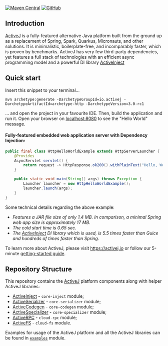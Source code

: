 [![Maven Central](https://img.shields.io/maven-central/v/io.activej/activej)](https://mvnrepository.com/artifact/io.activej)
[![GitHub](https://img.shields.io/github/license/activej/activej)](https://github.com/activej/activej/blob/master/LICENSE)

## Introduction

[ActiveJ](https://activej.io) is a fully-featured alternative Java platform built from the ground up as a replacement of Spring, 
Spark, Quarkus, Micronauts, and other solutions. It is minimalistic, boilerplate-free, and incomparably faster, which is proven by benchmarks.
ActiveJ has very few third-party dependencies, yet features a full stack of technologies with an efficient async programming model and a powerful 
DI library [ActiveInject](https://inject.activej.io)

## Quick start

Insert this snippet to your terminal...

```
mvn archetype:generate -DarchetypeGroupId=io.activej -DarchetypeArtifactId=archetype-http -DarchetypeVersion=3.0-rc1
```

... and open the project in your favourite IDE. Then, build the application and run it. Open your browser on [localhost:8080](http://localhost:8080) 
to see the "Hello World" message. 

#### Fully-featured embedded web application server with Dependency Injection:
```java
public final class HttpHelloWorldExample extends HttpServerLauncher { 
    @Provides
    AsyncServlet servlet() { 
        return request -> HttpResponse.ok200().withPlainText("Hello, World!");
    }

    public static void main(String[] args) throws Exception {
        Launcher launcher = new HttpHelloWorldExample();
        launcher.launch(args); 
    }
}
```
Some technical details regarding the above example:
- *Features a JAR file size of only 1.4 MB. In comparison, a minimal Spring web app size is approximately 17 MB*.
- *The cold start time is 0.65 sec.*
- *The [ActiveInject](https://inject.activej.io) DI library which is used, is 5.5 times faster than Guice and hundreds of times faster than Spring.*

To learn more about ActiveJ, please visit https://activej.io or follow our 5-minute [getting-started 
guide](https://activej.io/tutorials/getting-started). 

## Repository Structure
This repository contains the [ActiveJ](https://activej.io) platform components along with helper ActiveJ libraries:
* [ActiveInject](https://inject.activej.io) - `core-inject` module;
* [ActiveSerializer](https://serializer.activej.io) - `core-serializer` module;
* [ActiveCodegen](https://codegen.activej.io) - `core-codegen` module;
* [ActiveSpecializer](https://specializer.activej.io) - `core-specializer` module;
* [ActiveRPC](https://rpc.activej.io) - `cloud-rpc` module;
* [ActiveFS](https://fs.activej.io) - `cloud-fs` module.

Examples for usage of the ActiveJ platform and all the ActiveJ libraries can be found in [`examples`](https://github.com/activej/activej/tree/master/examples) module.
